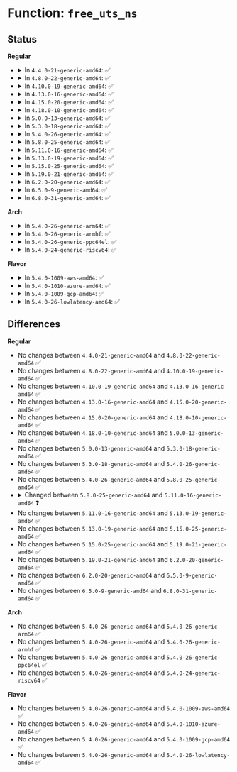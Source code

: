 # Function: <code>free_uts_ns</code>

## Status
<b>Regular</b>
<ul>
<li>
<details>
<summary>In <code>4.4.0-21-generic-amd64</code>: ✅</summary>

```c
void free_uts_ns(struct kref * kref)
```

```json
{
  "name": "free_uts_ns",
  "collision_type": "Unique Global",
  "inline_type": "No",
  "funcs": [
    {
      "addr": 18446744071580015488,
      "name": "free_uts_ns",
      "external": true,
      "loc": "kernel/utsname.c:83",
      "file": "kernel/utsname.c",
      "inline": "seen, unknown",
      "caller_inline": [],
      "caller_func": [
        "kernel/nsproxy.c:create_new_namespaces",
        "kernel/nsproxy.c:free_nsproxy",
        "kernel/utsname.c:utsns_put",
        "kernel/utsname.c:utsns_install",
        "kernel/utsname.c:copy_utsname"
      ]
    }
  ],
  "symbols": [
    {
      "addr": 18446744071580015488,
      "name": "free_uts_ns",
      "section": ".text",
      "bind": "STB_GLOBAL",
      "size": 63
    }
  ]
}
```
</details>
</li>
<li>
<details>
<summary>In <code>4.8.0-22-generic-amd64</code>: ✅</summary>

```c
void free_uts_ns(struct kref * kref)
```

```json
{
  "name": "free_uts_ns",
  "collision_type": "Unique Global",
  "inline_type": "No",
  "funcs": [
    {
      "addr": 18446744071580047952,
      "name": "free_uts_ns",
      "external": true,
      "loc": "kernel/utsname.c:83",
      "file": "kernel/utsname.c",
      "inline": "seen, unknown",
      "caller_inline": [],
      "caller_func": [
        "kernel/nsproxy.c:free_nsproxy",
        "kernel/nsproxy.c:create_new_namespaces",
        "kernel/utsname.c:utsns_install",
        "kernel/utsname.c:utsns_put",
        "kernel/utsname.c:copy_utsname"
      ]
    }
  ],
  "symbols": [
    {
      "addr": 18446744071580047952,
      "name": "free_uts_ns",
      "section": ".text",
      "bind": "STB_GLOBAL",
      "size": 61
    }
  ]
}
```
</details>
</li>
<li>
<details>
<summary>In <code>4.10.0-19-generic-amd64</code>: ✅</summary>

```c
void free_uts_ns(struct kref * kref)
```

```json
{
  "name": "free_uts_ns",
  "collision_type": "Unique Global",
  "inline_type": "No",
  "funcs": [
    {
      "addr": 18446744071580087376,
      "name": "free_uts_ns",
      "external": true,
      "loc": "kernel/utsname.c:106",
      "file": "kernel/utsname.c",
      "inline": "seen, unknown",
      "caller_inline": [],
      "caller_func": [
        "kernel/nsproxy.c:free_nsproxy",
        "kernel/nsproxy.c:create_new_namespaces",
        "kernel/utsname.c:utsns_install",
        "kernel/utsname.c:utsns_put",
        "kernel/utsname.c:copy_utsname"
      ]
    }
  ],
  "symbols": [
    {
      "addr": 18446744071580087376,
      "name": "free_uts_ns",
      "section": ".text",
      "bind": "STB_GLOBAL",
      "size": 78
    }
  ]
}
```
</details>
</li>
<li>
<details>
<summary>In <code>4.13.0-16-generic-amd64</code>: ✅</summary>

```c
void free_uts_ns(struct kref * kref)
```

```json
{
  "name": "free_uts_ns",
  "collision_type": "Unique Global",
  "inline_type": "No",
  "funcs": [
    {
      "addr": 18446744071580093136,
      "name": "free_uts_ns",
      "external": true,
      "loc": "kernel/utsname.c:108",
      "file": "kernel/utsname.c",
      "inline": "seen, unknown",
      "caller_inline": [],
      "caller_func": [
        "kernel/nsproxy.c:free_nsproxy",
        "kernel/nsproxy.c:create_new_namespaces",
        "kernel/utsname.c:utsns_install",
        "kernel/utsname.c:utsns_put",
        "kernel/utsname.c:copy_utsname"
      ]
    }
  ],
  "symbols": [
    {
      "addr": 18446744071580093136,
      "name": "free_uts_ns",
      "section": ".text",
      "bind": "STB_GLOBAL",
      "size": 80
    }
  ]
}
```
</details>
</li>
<li>
<details>
<summary>In <code>4.15.0-20-generic-amd64</code>: ✅</summary>

```c
void free_uts_ns(struct kref * kref)
```

```json
{
  "name": "free_uts_ns",
  "collision_type": "Unique Global",
  "inline_type": "No",
  "funcs": [
    {
      "addr": 18446744071580146208,
      "name": "free_uts_ns",
      "external": true,
      "loc": "kernel/utsname.c:108",
      "file": "kernel/utsname.c",
      "inline": "seen, unknown",
      "caller_inline": [],
      "caller_func": [
        "kernel/nsproxy.c:free_nsproxy",
        "kernel/nsproxy.c:create_new_namespaces",
        "kernel/utsname.c:utsns_install",
        "kernel/utsname.c:utsns_put",
        "kernel/utsname.c:copy_utsname"
      ]
    }
  ],
  "symbols": [
    {
      "addr": 18446744071580146208,
      "name": "free_uts_ns",
      "section": ".text",
      "bind": "STB_GLOBAL",
      "size": 80
    }
  ]
}
```
</details>
</li>
<li>
<details>
<summary>In <code>4.18.0-10-generic-amd64</code>: ✅</summary>

```c
void free_uts_ns(struct kref * kref)
```

```json
{
  "name": "free_uts_ns",
  "collision_type": "Unique Global",
  "inline_type": "No",
  "funcs": [
    {
      "addr": 18446744071580206000,
      "name": "free_uts_ns",
      "external": true,
      "loc": "kernel/utsname.c:110",
      "file": "kernel/utsname.c",
      "inline": "seen, unknown",
      "caller_inline": [],
      "caller_func": [
        "kernel/nsproxy.c:free_nsproxy",
        "kernel/nsproxy.c:create_new_namespaces",
        "kernel/utsname.c:utsns_install",
        "kernel/utsname.c:utsns_put",
        "kernel/utsname.c:copy_utsname"
      ]
    }
  ],
  "symbols": [
    {
      "addr": 18446744071580206000,
      "name": "free_uts_ns",
      "section": ".text",
      "bind": "STB_GLOBAL",
      "size": 87
    }
  ]
}
```
</details>
</li>
<li>
<details>
<summary>In <code>5.0.0-13-generic-amd64</code>: ✅</summary>

```c
void free_uts_ns(struct kref * kref)
```

```json
{
  "name": "free_uts_ns",
  "collision_type": "Unique Global",
  "inline_type": "No",
  "funcs": [
    {
      "addr": 18446744071580258256,
      "name": "free_uts_ns",
      "external": true,
      "loc": "kernel/utsname.c:110",
      "file": "kernel/utsname.c",
      "inline": "seen, unknown",
      "caller_inline": [],
      "caller_func": [
        "kernel/nsproxy.c:free_nsproxy",
        "kernel/nsproxy.c:create_new_namespaces",
        "kernel/utsname.c:utsns_install",
        "kernel/utsname.c:utsns_put",
        "kernel/utsname.c:copy_utsname"
      ]
    }
  ],
  "symbols": [
    {
      "addr": 18446744071580258256,
      "name": "free_uts_ns",
      "section": ".text",
      "bind": "STB_GLOBAL",
      "size": 87
    }
  ]
}
```
</details>
</li>
<li>
<details>
<summary>In <code>5.3.0-18-generic-amd64</code>: ✅</summary>

```c
void free_uts_ns(struct kref * kref)
```

```json
{
  "name": "free_uts_ns",
  "collision_type": "Unique Global",
  "inline_type": "No",
  "funcs": [
    {
      "addr": 18446744071580309248,
      "name": "free_uts_ns",
      "external": true,
      "loc": "kernel/utsname.c:106",
      "file": "kernel/utsname.c",
      "inline": "seen, unknown",
      "caller_inline": [],
      "caller_func": [
        "kernel/nsproxy.c:free_nsproxy",
        "kernel/nsproxy.c:create_new_namespaces",
        "kernel/utsname.c:utsns_install",
        "kernel/utsname.c:utsns_put",
        "kernel/utsname.c:copy_utsname"
      ]
    }
  ],
  "symbols": [
    {
      "addr": 18446744071580309248,
      "name": "free_uts_ns",
      "section": ".text",
      "bind": "STB_GLOBAL",
      "size": 92
    }
  ]
}
```
</details>
</li>
<li>
<details>
<summary>In <code>5.4.0-26-generic-amd64</code>: ✅</summary>

```c
void free_uts_ns(struct kref * kref)
```

```json
{
  "name": "free_uts_ns",
  "collision_type": "Unique Global",
  "inline_type": "No",
  "funcs": [
    {
      "addr": 18446744071580358080,
      "name": "free_uts_ns",
      "external": true,
      "loc": "kernel/utsname.c:106",
      "file": "kernel/utsname.c",
      "inline": "seen, unknown",
      "caller_inline": [],
      "caller_func": [
        "kernel/nsproxy.c:free_nsproxy",
        "kernel/nsproxy.c:create_new_namespaces",
        "kernel/utsname.c:utsns_install",
        "kernel/utsname.c:utsns_put",
        "kernel/utsname.c:copy_utsname"
      ]
    }
  ],
  "symbols": [
    {
      "addr": 18446744071580358080,
      "name": "free_uts_ns",
      "section": ".text",
      "bind": "STB_GLOBAL",
      "size": 92
    }
  ]
}
```
</details>
</li>
<li>
<details>
<summary>In <code>5.8.0-25-generic-amd64</code>: ✅</summary>

```c
void free_uts_ns(struct kref * kref)
```

```json
{
  "name": "free_uts_ns",
  "collision_type": "Unique Global",
  "inline_type": "No",
  "funcs": [
    {
      "addr": 18446744071580431456,
      "name": "free_uts_ns",
      "external": true,
      "loc": "kernel/utsname.c:106",
      "file": "kernel/utsname.c",
      "inline": "seen, unknown",
      "caller_inline": [],
      "caller_func": [
        "kernel/nsproxy.c:free_nsproxy",
        "kernel/nsproxy.c:create_new_namespaces",
        "kernel/utsname.c:utsns_install",
        "kernel/utsname.c:utsns_put",
        "kernel/utsname.c:copy_utsname"
      ]
    }
  ],
  "symbols": [
    {
      "addr": 18446744071580431456,
      "name": "free_uts_ns",
      "section": ".text",
      "bind": "STB_GLOBAL",
      "size": 94
    }
  ]
}
```
</details>
</li>
<li>
<details>
<summary>In <code>5.11.0-16-generic-amd64</code>: ✅</summary>

```c
void free_uts_ns(struct uts_namespace * ns)
```

```json
{
  "name": "free_uts_ns",
  "collision_type": "Unique Global",
  "inline_type": "No",
  "funcs": [
    {
      "addr": 18446744071580418912,
      "name": "free_uts_ns",
      "external": true,
      "loc": "kernel/utsname.c:106",
      "file": "kernel/utsname.c",
      "inline": "seen, unknown",
      "caller_inline": [],
      "caller_func": [
        "kernel/nsproxy.c:free_nsproxy",
        "kernel/nsproxy.c:create_new_namespaces",
        "kernel/utsname.c:utsns_install",
        "kernel/utsname.c:utsns_put",
        "kernel/utsname.c:copy_utsname"
      ]
    }
  ],
  "symbols": [
    {
      "addr": 18446744071580418912,
      "name": "free_uts_ns",
      "section": ".text",
      "bind": "STB_GLOBAL",
      "size": 129
    }
  ]
}
```
</details>
</li>
<li>
<details>
<summary>In <code>5.13.0-19-generic-amd64</code>: ✅</summary>

```c
void free_uts_ns(struct uts_namespace * ns)
```

```json
{
  "name": "free_uts_ns",
  "collision_type": "Unique Global",
  "inline_type": "No",
  "funcs": [
    {
      "addr": 18446744071580422768,
      "name": "free_uts_ns",
      "external": true,
      "loc": "kernel/utsname.c:106",
      "file": "kernel/utsname.c",
      "inline": "seen, unknown",
      "caller_inline": [],
      "caller_func": [
        "kernel/nsproxy.c:free_nsproxy",
        "kernel/nsproxy.c:create_new_namespaces",
        "kernel/utsname.c:utsns_install",
        "kernel/utsname.c:utsns_put",
        "kernel/utsname.c:copy_utsname"
      ]
    }
  ],
  "symbols": [
    {
      "addr": 18446744071580422768,
      "name": "free_uts_ns",
      "section": ".text",
      "bind": "STB_GLOBAL",
      "size": 129
    }
  ]
}
```
</details>
</li>
<li>
<details>
<summary>In <code>5.15.0-25-generic-amd64</code>: ✅</summary>

```c
void free_uts_ns(struct uts_namespace * ns)
```

```json
{
  "name": "free_uts_ns",
  "collision_type": "Unique Global",
  "inline_type": "No",
  "funcs": [
    {
      "addr": 18446744071580586464,
      "name": "free_uts_ns",
      "external": true,
      "loc": "kernel/utsname.c:106",
      "file": "kernel/utsname.c",
      "inline": "seen, unknown",
      "caller_inline": [],
      "caller_func": [
        "kernel/nsproxy.c:free_nsproxy",
        "kernel/nsproxy.c:create_new_namespaces",
        "kernel/utsname.c:utsns_install",
        "kernel/utsname.c:utsns_put",
        "kernel/utsname.c:copy_utsname"
      ]
    }
  ],
  "symbols": [
    {
      "addr": 18446744071580586464,
      "name": "free_uts_ns",
      "section": ".text",
      "bind": "STB_GLOBAL",
      "size": 129
    }
  ]
}
```
</details>
</li>
<li>
<details>
<summary>In <code>5.19.0-21-generic-amd64</code>: ✅</summary>

```c
void free_uts_ns(struct uts_namespace * ns)
```

```json
{
  "name": "free_uts_ns",
  "collision_type": "Unique Global",
  "inline_type": "No",
  "funcs": [
    {
      "addr": 18446744071580788272,
      "name": "free_uts_ns",
      "external": true,
      "loc": "kernel/utsname.c:106",
      "file": "kernel/utsname.c",
      "inline": "seen, unknown",
      "caller_inline": [],
      "caller_func": [
        "kernel/nsproxy.c:free_nsproxy",
        "kernel/nsproxy.c:create_new_namespaces",
        "kernel/utsname.c:utsns_install",
        "kernel/utsname.c:utsns_put",
        "kernel/utsname.c:copy_utsname"
      ]
    }
  ],
  "symbols": [
    {
      "addr": 18446744071580788272,
      "name": "free_uts_ns",
      "section": ".text",
      "bind": "STB_GLOBAL",
      "size": 137
    }
  ]
}
```
</details>
</li>
<li>
<details>
<summary>In <code>6.2.0-20-generic-amd64</code>: ✅</summary>

```c
void free_uts_ns(struct uts_namespace * ns)
```

```json
{
  "name": "free_uts_ns",
  "collision_type": "Unique Global",
  "inline_type": "No",
  "funcs": [
    {
      "addr": 18446744071581072400,
      "name": "free_uts_ns",
      "external": true,
      "loc": "kernel/utsname.c:106",
      "file": "kernel/utsname.c",
      "inline": "seen, unknown",
      "caller_inline": [],
      "caller_func": [
        "kernel/nsproxy.c:free_nsproxy",
        "kernel/nsproxy.c:create_new_namespaces",
        "kernel/utsname.c:utsns_install",
        "kernel/utsname.c:utsns_put",
        "kernel/utsname.c:copy_utsname"
      ]
    }
  ],
  "symbols": [
    {
      "addr": 18446744071581072400,
      "name": "free_uts_ns",
      "section": ".text",
      "bind": "STB_GLOBAL",
      "size": 137
    }
  ]
}
```
</details>
</li>
<li>
<details>
<summary>In <code>6.5.0-9-generic-amd64</code>: ✅</summary>

```c
void free_uts_ns(struct uts_namespace * ns)
```

```json
{
  "name": "free_uts_ns",
  "collision_type": "Unique Global",
  "inline_type": "No",
  "funcs": [
    {
      "addr": 18446744071581163008,
      "name": "free_uts_ns",
      "external": true,
      "loc": "kernel/utsname.c:106",
      "file": "kernel/utsname.c",
      "inline": "seen, unknown",
      "caller_inline": [],
      "caller_func": [
        "kernel/nsproxy.c:free_nsproxy",
        "kernel/nsproxy.c:create_new_namespaces",
        "kernel/utsname.c:utsns_install",
        "kernel/utsname.c:utsns_put",
        "kernel/utsname.c:copy_utsname"
      ]
    }
  ],
  "symbols": [
    {
      "addr": 18446744071581163008,
      "name": "free_uts_ns",
      "section": ".text",
      "bind": "STB_GLOBAL",
      "size": 137
    }
  ]
}
```
</details>
</li>
<li>
<details>
<summary>In <code>6.8.0-31-generic-amd64</code>: ✅</summary>

```c
void free_uts_ns(struct uts_namespace * ns)
```

```json
{
  "name": "free_uts_ns",
  "collision_type": "Unique Global",
  "inline_type": "No",
  "funcs": [
    {
      "addr": 18446744071581268608,
      "name": "free_uts_ns",
      "external": true,
      "loc": "kernel/utsname.c:106",
      "file": "kernel/utsname.c",
      "inline": "seen, unknown",
      "caller_inline": [],
      "caller_func": [
        "kernel/nsproxy.c:free_nsproxy",
        "kernel/nsproxy.c:create_new_namespaces",
        "kernel/utsname.c:utsns_install",
        "kernel/utsname.c:utsns_put",
        "kernel/utsname.c:copy_utsname"
      ]
    }
  ],
  "symbols": [
    {
      "addr": 18446744071581268608,
      "name": "free_uts_ns",
      "section": ".text",
      "bind": "STB_GLOBAL",
      "size": 137
    }
  ]
}
```
</details>
</li>
</ul>
<b>Arch</b>
<ul>
<li>
<details>
<summary>In <code>5.4.0-26-generic-arm64</code>: ✅</summary>

```c
void free_uts_ns(struct kref * kref)
```

```json
{
  "name": "free_uts_ns",
  "collision_type": "Unique Global",
  "inline_type": "No",
  "funcs": [
    {
      "addr": 18446603336491618752,
      "name": "free_uts_ns",
      "external": true,
      "loc": "kernel/utsname.c:106",
      "file": "kernel/utsname.c",
      "inline": "seen, unknown",
      "caller_inline": [],
      "caller_func": [
        "kernel/nsproxy.c:free_nsproxy",
        "kernel/nsproxy.c:create_new_namespaces",
        "kernel/utsname.c:utsns_install",
        "kernel/utsname.c:utsns_put",
        "kernel/utsname.c:copy_utsname"
      ]
    }
  ],
  "symbols": [
    {
      "addr": 18446603336491618752,
      "name": "free_uts_ns",
      "section": ".text",
      "bind": "STB_GLOBAL",
      "size": 136
    }
  ]
}
```
</details>
</li>
<li>
<details>
<summary>In <code>5.4.0-26-generic-armhf</code>: ✅</summary>

```c
void free_uts_ns(struct kref * kref)
```

```json
{
  "name": "free_uts_ns",
  "collision_type": "Unique Global",
  "inline_type": "No",
  "funcs": [
    {
      "addr": 3225573996,
      "name": "free_uts_ns",
      "external": true,
      "loc": "kernel/utsname.c:106",
      "file": "kernel/utsname.c",
      "inline": "seen, unknown",
      "caller_inline": [],
      "caller_func": [
        "kernel/nsproxy.c:free_nsproxy",
        "kernel/nsproxy.c:create_new_namespaces",
        "kernel/utsname.c:utsns_install",
        "kernel/utsname.c:utsns_put",
        "kernel/utsname.c:copy_utsname"
      ]
    }
  ],
  "symbols": [
    {
      "addr": 3225573996,
      "name": "free_uts_ns",
      "section": ".text",
      "bind": "STB_GLOBAL",
      "size": 132
    }
  ]
}
```
</details>
</li>
<li>
<details>
<summary>In <code>5.4.0-26-generic-ppc64el</code>: ✅</summary>

```c
void free_uts_ns(struct kref * kref)
```

```json
{
  "name": "free_uts_ns",
  "collision_type": "Unique Global",
  "inline_type": "No",
  "funcs": [
    {
      "addr": 13835058055284610368,
      "name": "free_uts_ns",
      "external": true,
      "loc": "kernel/utsname.c:106",
      "file": "kernel/utsname.c",
      "inline": "seen, unknown",
      "caller_inline": [],
      "caller_func": [
        "kernel/nsproxy.c:free_nsproxy",
        "kernel/nsproxy.c:create_new_namespaces",
        "kernel/utsname.c:utsns_install",
        "kernel/utsname.c:utsns_put",
        "kernel/utsname.c:copy_utsname"
      ]
    }
  ],
  "symbols": [
    {
      "addr": 13835058055284610368,
      "name": "free_uts_ns",
      "section": ".text",
      "bind": "STB_GLOBAL",
      "size": 220
    }
  ]
}
```
</details>
</li>
<li>
<details>
<summary>In <code>5.4.0-24-generic-riscv64</code>: ✅</summary>

```c
void free_uts_ns(struct kref * kref)
```

```json
{
  "name": "free_uts_ns",
  "collision_type": "Unique Global",
  "inline_type": "No",
  "funcs": [
    {
      "addr": 18446743936272018938,
      "name": "free_uts_ns",
      "external": true,
      "loc": "kernel/utsname.c:106",
      "file": "kernel/utsname.c",
      "inline": "seen, unknown",
      "caller_inline": [],
      "caller_func": [
        "kernel/nsproxy.c:free_nsproxy",
        "kernel/nsproxy.c:create_new_namespaces",
        "kernel/utsname.c:utsns_install",
        "kernel/utsname.c:utsns_put",
        "kernel/utsname.c:copy_utsname"
      ]
    }
  ],
  "symbols": [
    {
      "addr": 18446743936272018938,
      "name": "free_uts_ns",
      "section": ".text",
      "bind": "STB_GLOBAL",
      "size": 110
    }
  ]
}
```
</details>
</li>
</ul>
<b>Flavor</b>
<ul>
<li>
<details>
<summary>In <code>5.4.0-1009-aws-amd64</code>: ✅</summary>

```c
void free_uts_ns(struct kref * kref)
```

```json
{
  "name": "free_uts_ns",
  "collision_type": "Unique Global",
  "inline_type": "No",
  "funcs": [
    {
      "addr": 18446744071580326880,
      "name": "free_uts_ns",
      "external": true,
      "loc": "kernel/utsname.c:106",
      "file": "kernel/utsname.c",
      "inline": "seen, unknown",
      "caller_inline": [],
      "caller_func": [
        "kernel/nsproxy.c:free_nsproxy",
        "kernel/nsproxy.c:create_new_namespaces",
        "kernel/utsname.c:utsns_install",
        "kernel/utsname.c:utsns_put",
        "kernel/utsname.c:copy_utsname"
      ]
    }
  ],
  "symbols": [
    {
      "addr": 18446744071580326880,
      "name": "free_uts_ns",
      "section": ".text",
      "bind": "STB_GLOBAL",
      "size": 92
    }
  ]
}
```
</details>
</li>
<li>
<details>
<summary>In <code>5.4.0-1010-azure-amd64</code>: ✅</summary>

```c
void free_uts_ns(struct kref * kref)
```

```json
{
  "name": "free_uts_ns",
  "collision_type": "Unique Global",
  "inline_type": "No",
  "funcs": [
    {
      "addr": 18446744071580274144,
      "name": "free_uts_ns",
      "external": true,
      "loc": "kernel/utsname.c:106",
      "file": "kernel/utsname.c",
      "inline": "seen, unknown",
      "caller_inline": [],
      "caller_func": [
        "kernel/nsproxy.c:free_nsproxy",
        "kernel/nsproxy.c:create_new_namespaces",
        "kernel/utsname.c:utsns_install",
        "kernel/utsname.c:utsns_put",
        "kernel/utsname.c:copy_utsname"
      ]
    }
  ],
  "symbols": [
    {
      "addr": 18446744071580274144,
      "name": "free_uts_ns",
      "section": ".text",
      "bind": "STB_GLOBAL",
      "size": 92
    }
  ]
}
```
</details>
</li>
<li>
<details>
<summary>In <code>5.4.0-1009-gcp-amd64</code>: ✅</summary>

```c
void free_uts_ns(struct kref * kref)
```

```json
{
  "name": "free_uts_ns",
  "collision_type": "Unique Global",
  "inline_type": "No",
  "funcs": [
    {
      "addr": 18446744071580318128,
      "name": "free_uts_ns",
      "external": true,
      "loc": "kernel/utsname.c:106",
      "file": "kernel/utsname.c",
      "inline": "seen, unknown",
      "caller_inline": [],
      "caller_func": [
        "kernel/nsproxy.c:free_nsproxy",
        "kernel/nsproxy.c:create_new_namespaces",
        "kernel/utsname.c:utsns_install",
        "kernel/utsname.c:utsns_put",
        "kernel/utsname.c:copy_utsname"
      ]
    }
  ],
  "symbols": [
    {
      "addr": 18446744071580318128,
      "name": "free_uts_ns",
      "section": ".text",
      "bind": "STB_GLOBAL",
      "size": 92
    }
  ]
}
```
</details>
</li>
<li>
<details>
<summary>In <code>5.4.0-26-lowlatency-amd64</code>: ✅</summary>

```c
void free_uts_ns(struct kref * kref)
```

```json
{
  "name": "free_uts_ns",
  "collision_type": "Unique Global",
  "inline_type": "No",
  "funcs": [
    {
      "addr": 18446744071580373136,
      "name": "free_uts_ns",
      "external": true,
      "loc": "kernel/utsname.c:106",
      "file": "kernel/utsname.c",
      "inline": "seen, unknown",
      "caller_inline": [],
      "caller_func": [
        "kernel/nsproxy.c:free_nsproxy",
        "kernel/nsproxy.c:create_new_namespaces",
        "kernel/utsname.c:utsns_install",
        "kernel/utsname.c:utsns_put",
        "kernel/utsname.c:copy_utsname"
      ]
    }
  ],
  "symbols": [
    {
      "addr": 18446744071580373136,
      "name": "free_uts_ns",
      "section": ".text",
      "bind": "STB_GLOBAL",
      "size": 92
    }
  ]
}
```
</details>
</li>
</ul>

## Differences
<b>Regular</b>
<ul>
<li>
No changes between <code>4.4.0-21-generic-amd64</code> and <code>4.8.0-22-generic-amd64</code> ✅
</li>
<li>
No changes between <code>4.8.0-22-generic-amd64</code> and <code>4.10.0-19-generic-amd64</code> ✅
</li>
<li>
No changes between <code>4.10.0-19-generic-amd64</code> and <code>4.13.0-16-generic-amd64</code> ✅
</li>
<li>
No changes between <code>4.13.0-16-generic-amd64</code> and <code>4.15.0-20-generic-amd64</code> ✅
</li>
<li>
No changes between <code>4.15.0-20-generic-amd64</code> and <code>4.18.0-10-generic-amd64</code> ✅
</li>
<li>
No changes between <code>4.18.0-10-generic-amd64</code> and <code>5.0.0-13-generic-amd64</code> ✅
</li>
<li>
No changes between <code>5.0.0-13-generic-amd64</code> and <code>5.3.0-18-generic-amd64</code> ✅
</li>
<li>
No changes between <code>5.3.0-18-generic-amd64</code> and <code>5.4.0-26-generic-amd64</code> ✅
</li>
<li>
No changes between <code>5.4.0-26-generic-amd64</code> and <code>5.8.0-25-generic-amd64</code> ✅
</li>
<li>
<details>
<summary>Changed between <code>5.8.0-25-generic-amd64</code> and <code>5.11.0-16-generic-amd64</code> ❓</summary>
<ul>
<li>
<b>Param added. </b>
<code>struct uts_namespace * ns</code>
</li>
<li>
<b>Param removed. </b>
<code>struct kref * kref</code>
</li>
</ul>
</details>
</li>
<li>
No changes between <code>5.11.0-16-generic-amd64</code> and <code>5.13.0-19-generic-amd64</code> ✅
</li>
<li>
No changes between <code>5.13.0-19-generic-amd64</code> and <code>5.15.0-25-generic-amd64</code> ✅
</li>
<li>
No changes between <code>5.15.0-25-generic-amd64</code> and <code>5.19.0-21-generic-amd64</code> ✅
</li>
<li>
No changes between <code>5.19.0-21-generic-amd64</code> and <code>6.2.0-20-generic-amd64</code> ✅
</li>
<li>
No changes between <code>6.2.0-20-generic-amd64</code> and <code>6.5.0-9-generic-amd64</code> ✅
</li>
<li>
No changes between <code>6.5.0-9-generic-amd64</code> and <code>6.8.0-31-generic-amd64</code> ✅
</li>
</ul>
<b>Arch</b>
<ul>
<li>
No changes between <code>5.4.0-26-generic-amd64</code> and <code>5.4.0-26-generic-arm64</code> ✅
</li>
<li>
No changes between <code>5.4.0-26-generic-amd64</code> and <code>5.4.0-26-generic-armhf</code> ✅
</li>
<li>
No changes between <code>5.4.0-26-generic-amd64</code> and <code>5.4.0-26-generic-ppc64el</code> ✅
</li>
<li>
No changes between <code>5.4.0-26-generic-amd64</code> and <code>5.4.0-24-generic-riscv64</code> ✅
</li>
</ul>
<b>Flavor</b>
<ul>
<li>
No changes between <code>5.4.0-26-generic-amd64</code> and <code>5.4.0-1009-aws-amd64</code> ✅
</li>
<li>
No changes between <code>5.4.0-26-generic-amd64</code> and <code>5.4.0-1010-azure-amd64</code> ✅
</li>
<li>
No changes between <code>5.4.0-26-generic-amd64</code> and <code>5.4.0-1009-gcp-amd64</code> ✅
</li>
<li>
No changes between <code>5.4.0-26-generic-amd64</code> and <code>5.4.0-26-lowlatency-amd64</code> ✅
</li>
</ul>
